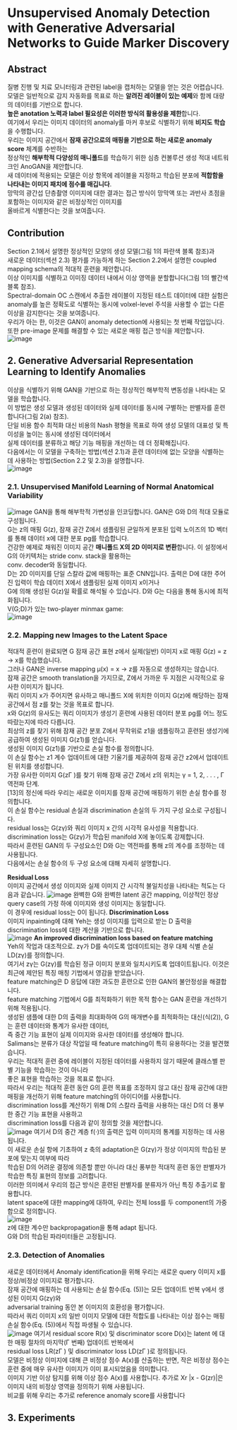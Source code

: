 # Unsupervised Anomaly Detection with Generative Adversarial Networks to Guide Marker Discovery

## Abstract
질병 진행 및 치료 모니터링과 관련된 label을 캡처하는 모델을 얻는 것은 어렵습니다.  
모델은 일반적으로 감지 자동화를 목표로 하는 **알려진 레이블이 있는 예제**와 함께 대량의 데이터를 기반으로 합니다.  
**높은 anotation 노력과 label 필요성은 이러한 방식의 활용성을 제한**합니다.  
여기에서 우리는 이미지 데이터의 anomaly를 마커 후보로 식별하기 위해 **비지도 학습**을 수행합니다.  
우리는 이미지 공간에서 **잠재 공간으로의 매핑을 기반으로 하는 새로운 anomaly score** 체계를 수반하는  
정상적인 **해부학적 다양성의 매니폴드**를 학습하기 위한 심층 컨볼루션 생성 적대 네트워크인 AnoGAN을 제안합니다.  
새 데이터에 적용되는 모델은 이상 항목에 레이블을 지정하고 학습된 분포에 **적합함을 나타내는 이미지 패치에 점수를 매깁니다**.  
망막의 광간섭 단층촬영 이미지에 대한 결과는 접근 방식이 망막액 또는 과반사 초점을 포함하는 이미지와 같은 비정상적인 이미지를  
올바르게 식별한다는 것을 보여줍니다.

## Contribution
Section 2.1에서 설명한 정상적인 모양의 생성 모델(그림 1의 파란색 블록 참조)과  
새로운 데이터(섹션 2.3) 평가를 가능하게 하는 Section 2.2에서 설명한 coupled mapping schema의 적대적 훈련을 제안합니다.  
이상 이미지를 식별하고 이미징 데이터 내에서 이상 영역을 분할합니다(그림 1의 빨간색 블록 참조).  
Spectral-domain OC 스캔에서 추출한 레이블이 지정된 테스트 데이터에 대한 실험은  
anomaly를 높은 정확도로 식별하는 동시에 volxel-level 주석을 사용할 수 없는 다른 이상을 감지한다는 것을 보여줍니다.  
우리가 아는 한, 이것은 GAN이 anomaly detection에 사용되는 첫 번째 작업입니다.  
또한 pre-image 문제를 해결할 수 있는 새로운 매핑 접근 방식을 제안합니다.  
![image](https://user-images.githubusercontent.com/40943064/130891914-e8bbd080-6785-4945-b318-0e7bcd2a626d.png)

## 2. Generative Adversarial Representation Learning to Identify Anomalies
이상을 식별하기 위해 GAN을 기반으로 하는 정상적인 해부학적 변동성을 나타내는 모델을 학습합니다.  
이 방법은 생성 모델과 생성된 데이터와 실제 데이터를 동시에 구별하는 판별자를 훈련합니다(그림 2(a) 참조).  
단일 비용 함수 최적화 대신 비용의 Nash 평형을 목표로 하여 생성 모델의 대표성 및 특이성을 높이는 동시에 생성된 데이터에서  
실제 데이터를 분류하고 해당 기능 매핑을 개선하는 데 더 정확해집니다.  
다음에서는 이 모델을 구축하는 방법(섹션 2.1)과 훈련 데이터에 없는 모양을 식별하는 데 사용하는 방법(Section 2.2 및 2.3)을 설명합니다.  
![image](https://user-images.githubusercontent.com/40943064/130891864-d7e53a0b-5d32-4119-95fd-599ca5ee76af.png)

### 2.1. Unsupervised Manifold Learning of Normal Anatomical Variability
![image](https://user-images.githubusercontent.com/40943064/131071619-7830ddda-07b3-4daa-91d3-85217568afb0.png)
GAN을 통해 해부학적 가변성을 인코딩합니다. GAN은 G와 D의 적대 모듈로 구성됩니다.  
G는 z의 매핑 G(z), 잠재 공간 Z에서 샘플링된 균일하게 분포된 입력 노이즈의 1D 벡터를 통해 데이터 x에 대한 분포 pg를 학습합니다.  
건강한 예제로 채워진 이미지 공간 **매니폴드 X의 2D 이미지로 변환**합니다. 이 설정에서 G의 아키텍처는 stride conv. stack을 활용하는  
conv. decoder와 동일합니다.  
D는 2D 이미지를 단일 스칼라 값에 매핑하는 표준 CNN입니다. 출력은 D에 대한 주어진 입력이 학습 데이터 X에서 샘플링된 실제 이미지 x이거나  
G에 의해 생성된 G(z)일 확률로 해석될 수 있습니다. D와 G는 다음을 통해 동시에 최적화됩니다.  
V(G;D)가 있는 two-player minmax game:  
![image](https://user-images.githubusercontent.com/40943064/131072145-4f82eb6b-ccea-4898-89aa-171e80c08e7a.png)

### 2.2. Mapping new Images to the Latent Space 
적대적 훈련이 완료되면 G 잠재 공간 표현 z에서 실제(일반) 이미지 x로 매핑 G(z) = z → x를 학습했습니다.  
그러나 GAN은 inverse mapping µ(x) = x → z를 자동으로 생성하지는 않습니다.  
잠재 공간은 smooth translation을 가지므로, Z에서 가까운 두 지점은 시각적으로 유사한 이미지가 됩니다.  
쿼리 이미지 x가 주어지면 유사하고 매니폴드 X에 위치한 이미지 G(z)에 해당하는 잠재 공간에서 점 z를 찾는 것을 목표로 합니다.  
x와 G(z)의 유사도는 쿼리 이미지가 생성기 훈련에 사용된 데이터 분포 pg를 어느 정도 따랐는지에 따라 다릅니다.  
최상의 z를 찾기 위해 잠재 공간 분포 Z에서 무작위로 z1을 샘플링하고 훈련된 생성기에 공급하여 생성된 이미지 G(z1)를 얻습니다.  
생성된 이미지 G(z1)를 기반으로 손실 함수를 정의합니다.  
이 손실 함수는 z1 계수 업데이트에 대한 기울기를 제공하여 잠재 공간 z2에서 업데이트된 위치를 생성합니다.  
가장 유사한 이미지 G(zΓ )를 찾기 위해 잠재 공간 Z에서 z의 위치는 γ = 1, 2, . . . , Γ 역전파 단계.  
[13]의 정신에 따라 우리는 새로운 이미지를 잠재 공간에 매핑하기 위한 손실 함수를 정의합니다.  
이 손실 함수는 residual 손실과 discrimination 손실의 두 가지 구성 요소로 구성됩니다.  
residual loss는 G(zγ)와 쿼리 이미지 x 간의 시각적 유사성을 적용합니다.  
discrimination loss는 G(zγ)가 학습된 manifold X에 놓이도록 강제합니다.  
따라서 훈련된 GAN의 두 구성요소인 D와 G는 역전파를 통해 z의 계수를 조정하는 데 사용됩니다.  
다음에서는 손실 함수의 두 구성 요소에 대해 자세히 설명합니다.  

**Residual Loss**  
이미지 공간에서 생성 이미지와 실제 이미지 간 시각적 불일치성을 나타내는 척도는 다음과 같습니다.
![image](https://user-images.githubusercontent.com/40943064/131074320-189f83fd-6f79-4183-b8b6-a4d765213828.png)
완벽한 G와 완벽한 latent 공간 mapping, 이상적인 정상 query case의 가정 하에 이미지와 생성 이미지는 동일합니다.  
이 경우에 residual loss는 0이 됩니다.
**Discrimination Loss**   
이미지 inpainting에  대해 Yeh는 생성 이미지를 입력으로 받는 D 출력을 discrimination loss에 대한 계산을 기반으로 합니다.  
![image](https://user-images.githubusercontent.com/40943064/131074778-5b988617-963c-4c58-bf6f-b651ed1f26fd.png)
**An improved discrimination loss based on feature matching**  
Yeh의 작업과 대조적으로. zγ가 D를 속이도록 업데이트되는 경우 대체 식별 손실 LD(zγ)를 정의합니다.  
여기서 zγ는 G(zγ)를 학습된 정규 이미지 분포와 일치시키도록 업데이트됩니다. 이것은 최근에 제안된 특징 매칭 기법에서 영감을 받았습니다.  
feature matching은 D 응답에 대한 과도한 훈련으로 인한 GAN의 불안정성을 해결합니다.  
feature matching 기법에서 G를 최적화하기 위한 목적 함수는 GAN 훈련을 개선하기 위해 적용됩니다.  
생성된 샘플에 대한 D의 출력을 최대화하여 G의 매개변수를 최적화하는 대신(식(2)), G는 훈련 데이터와 통계가 유사한 데이터,  
즉 중간 기능 표현이 실제 이미지와 유사한 데이터를 생성해야 합니다.  
Salimans는 분류가 대상 작업일 때 feature matching이 특히 유용하다는 것을 발견했습니다.  
우리는 적대적 훈련 중에 레이블이 지정된 데이터를 사용하지 않기 때문에 클래스별 판별 기능을 학습하는 것이 아니라  
좋은 표현을 학습하는 것을 목표로 합니다.  
따라서 우리는 적대적 훈련 동안 G의 훈련 목표를 조정하지 않고 대신 잠재 공간에 대한 매핑을 개선하기 위해 feature matching의 아이디어를 사용합니다.  
discrimination loss를 계산하기 위해 D의 스칼라 출력을 사용하는 대신 D의 더 풍부한 중간 기능 표현을 사용하고  
discrimination loss를 다음과 같이 정의할 것을 제안합니다.  
![image](https://user-images.githubusercontent.com/40943064/131075314-4d33cc14-15d7-47a8-8d14-d02e7b9aa90a.png)
여기서 D의 중간 계층 f(·)의 출력은 입력 이미지의 통계를 지정하는 데 사용됩니다.  
이 새로운 손실 항에 기초하여 z 축의 adaptation은 G(zγ)가 정상 이미지의 학습된 분포에 맞는지 여부에 따라  
학습된 D의 어려운 결정에 의존할 뿐만 아니라 대신 풍부한 적대적 훈련 동안 판별자가 학습한 특징 표현의 정보를 고려합니다.  
이러한 의미에서 우리의 접근 방식은 훈련된 판별자를 분류자가 아닌 특징 추출기로 활용합니다.  
latent space에 대한 mapping에 대하여, 우리는 전체 loss를 두 component의 가중합으로 정의합니다.  
![image](https://user-images.githubusercontent.com/40943064/131075533-a06b4158-2fa9-48db-88eb-06528944ff1b.png)  
z에 대한 계수만 backpropagation을 통해 adapt 됩니다.  
G와 D의 학습된 파라미터들은 고정됩니다.  

### 2.3. Detection of Anomalies
새로운 데이터에서 Anomaly identification을 위해 우리는 새로운 query 이미지 x를 정상/비정상 이미지로 평가합니다.  
잠재 공간에 매핑하는 데 사용되는 손실 함수(Eq. (5))는 모든 업데이트 반복 γ에서 생성된 이미지 G(zγ)와  
adversarial training 동안 본 이미지의 호환성을 평가합니다.  
따라서 쿼리 이미지 x의 일반 이미지 모델에 대한 적합도를 나타내는 이상 점수는 매핑 손실 함수(Eq. (5))에서 직접 파생될 수 있습니다.  
![image](https://user-images.githubusercontent.com/40943064/131075797-eddd020a-facf-4bf2-a48e-f18b2414ac19.png)
여기서 residual score R(x) 및 discriminator score D(x)는 latent 에 대한 매핑 절차의 마지막(Γ 번째) 업데이트 반복에서  
residual loss LR(zΓ ) 및 discriminator loss LD(zΓ )로 정의됩니다.  
모델은 비정상 이미지에 대해 큰 비정상 점수 A(x)를 산출하는 반면, 작은 비정상 점수는 훈련 중에 매우 유사한 이미지가 이미 표시되었음을 의미합니다.  
이미지 기반 이상 탐지를 위해 이상 점수 A(x)를 사용합니다.
추가로 Xr |x - G(zr)|은 이미지 내의 비정상 영역을 정의하기 위해 사용됩니다.  
비교를 위해 우리는 추가로 reference anomaly score를 사용합니다

## 3. Experiments
